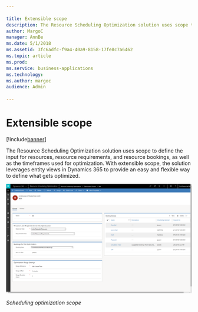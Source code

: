 ```yaml
---

title: Extensible scope
description: The Resource Scheduling Optimization solution uses scope to define the input for resources, resource requirements, and resource bookings, as well as the timeframes used for optimization.
author: MargoC
manager: AnnBe
ms.date: 5/1/2018
ms.assetid: 3fc6adfc-f9a4-40a9-8158-17fe8c7a6462
ms.topic: article
ms.prod: 
ms.service: business-applications
ms.technology: 
ms.author: margoc
audience: Admin

---
```

#  Extensible scope 




[!include[banner](../../../../includes/banner.md)]

The Resource Scheduling Optimization solution uses scope to define the input for
resources, resource requirements, and resource bookings, as well as the
timeframes used for optimization. With extensible scope, the solution leverages
entity views in Dynamics 365 to provide an easy and flexible way to define what
gets optimized.

![A screenshot of scheduling optimization scope](media/extensible-scope-1.png "A screenshot of scheduling optimization scope")

*Scheduling optimization scope*
